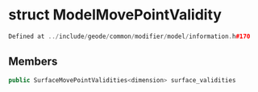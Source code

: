 # struct ModelMovePointValidity

```cpp
Defined at ../include/geode/common/modifier/model/information.h#170
```

## Members

```cpp
public SurfaceMovePointValidities<dimension> surface_validities

```



